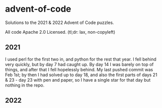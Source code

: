 # advent-of-code
Solutions to the 2021 & 2022 Advent of Code puzzles.

All code Apache 2.0 Licensed.
(tl;dr: lax, non-copyleft)

##  2021
I used perl for the first two in, and python for the rest that year.  I
fell behind very quickly, but by day 7 had caught up.  By day 14 I was barely
on top of things, and after that I fell hopelessly behind.  My last pushed
commit was Feb 1st; by then I had solved up to day 18, and also the first parts
of days 21 & 23 - day 23 with pen and paper, so I have a single star for that
day but nothing in the repo.

## 2022
